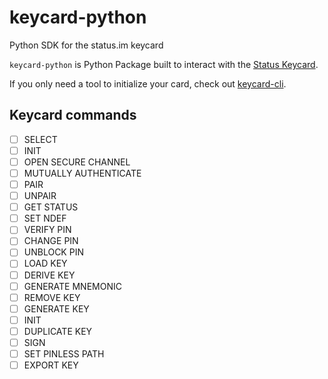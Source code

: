 # keycard-python
Python SDK for the status.im keycard

`keycard-python` is Python Package built to interact with the [Status Keycard](https://github.com/status-im/status-keycard).

If you only need a tool to initialize your card, check out [keycard-cli](https://github.com/status-im/keycard-cli).

## Keycard commands

- [ ] SELECT
- [ ] INIT
- [ ] OPEN SECURE CHANNEL
- [ ] MUTUALLY AUTHENTICATE
- [ ] PAIR
- [ ] UNPAIR
- [ ] GET STATUS
- [ ] SET NDEF
- [ ] VERIFY PIN
- [ ] CHANGE PIN
- [ ] UNBLOCK PIN
- [ ] LOAD KEY
- [ ] DERIVE KEY
- [ ] GENERATE MNEMONIC
- [ ] REMOVE KEY
- [ ] GENERATE KEY
- [ ] INIT
- [ ] DUPLICATE KEY
- [ ] SIGN
- [ ] SET PINLESS PATH
- [ ] EXPORT KEY
